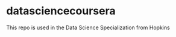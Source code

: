 datasciencecoursera
===================

This repo is used in the Data Science Specialization from Hopkins

